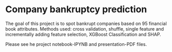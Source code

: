 # Company bankruptcy prediction
The goal of this project is to spot bankrupt companies based on 95 financial book attributes. Methods used: cross validation, shuffle, single feature and incrementally adding feature selection, XGBoost Classification and SHAP.

Please see he project notebook-IPYNB and presentation-PDF files.

